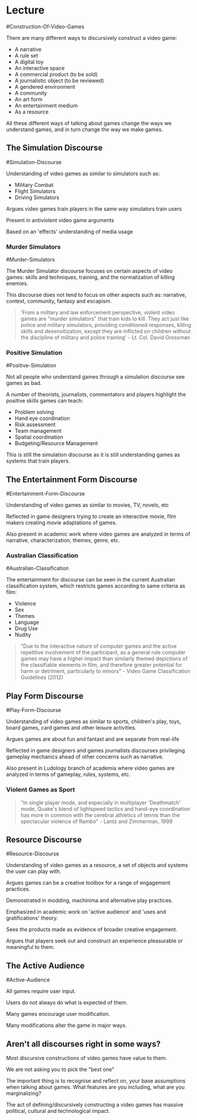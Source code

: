 # Lecture
#Construction-Of-Video-Games

There are many different ways to discursively construct a video game:
- A narrative
- A rule set
- A digital toy
- An interactive space
- A commercial product (to be sold)
- A journalistic object (to be reviewed)
- A gendered environment
- A community
- An art form
- An entertainment medium
- As a resource

All these different ways of talking about games change the ways we understand games, and in turn change the way we make games.


## The Simulation Discourse
#Simulation-Discourse

Understanding of video games as similar to simulators such as:
- Military Combat
- Flight Simulators
- Driving Simulators

Argues video games train players in the same way simulators train users

Present in antiviolent video game arguments

Based on an 'effects' understanding of media usage

### Murder Simulators
#Murder-Simulators

The Murder Simulator discourse focuses on certain aspects of video games: skills and techniques, training, and the normalization of killing enemies.

This discourse does not tend to focus on other aspects such as: narrative, context, community, fantasy and escapism.

> 'From a military and law enforcement perspective, violent video games are "murder simulators" that train kids to kill. They act just like police and military simulators, providing conditioned responses, killing skills and desensitization, except they are inflicted on children without the discipline of military and police training' - Lt. Col. David Grossman

### Positive Simulation
#Positive-Simulation

Not all people who understand games through a simulation discourse see games as bad.

A number of theorists, journalists, commentators and players highlight the positive skills games can teach:
- Problem solving
- Hand eye coordination
- Risk assessment
- Team management
- Spatial coordination
- Budgeting/Resource Management

This is still the simulation discourse as it is still understanding games as systems that train players.



## The Entertainment Form Discourse
#Entertainment-Form-Discourse

Understanding of video games as similar to movies, TV, novels, etc

Reflected in game designers trying to create an interactive movie, film makers creating movie adaptations of games.

Also present in academic work where video games are analyzed in terms of narrative, characterization, themes, genre, etc.

### Australian Classification
#Australian-Classification

The entertainment for discourse can be seen in the current Australian classification system, which restricts games according to same criteria as film:
- Violence
- Sex
- Themes
- Language
- Drug Use
- Nudity

> "Due to the interactive nature of computer games and the active repetitive involvement of the participant, as a general rule computer games may have a higher impact than similarly themed depictions of the classifiable elements in film, and therefore greater potential for harm or detriment, particularly to minors" - Video Game Classification Guidelines (2012)



## Play Form Discourse
#Play-Form-Discourse

Understanding of video games as similar to sports, children's play, toys, board games, card games and other leisure activities.

Argues games are about fun and fantast and are separate from real-life

Reflected in game designers and games journalists discourses privileging gameplay mechanics ahead of other concerns such as narrative.

Also present in Ludology branch of academia where video games are analyzed in terms of gameplay, rules, systems, etc.

### Violent Games as Sport
> "In single player mode, and especially in multiplayer 'Deathmatch' mode, Quake's blend of lightspeed tactics and hand-eye coordination has more in common with the cerebral athletics of tennis than the spectacular violence of Rambo" - Lantz and Zimmerman, 1999



## Resource Discourse
#Resource-Discourse

Understanding of video games as a resource, a set of objects and systems the user can play with.

Argues games can be a creative toolbox for a range of engagement practices.

Demonstrated in modding, machinima and alternative play practices.

Emphasized in academic work on 'active audience' and 'uses and gratifications' theory.

Sees the products made as evidence of broader creative engagement.

Argues that players seek out and construct an experience pleasurable or meaningful to them.


## The Active Audience
#Active-Audience

All games require user input.

Users do not always do what is expected of them.

Many games encourage user modification.

Many modifications alter the game in major ways.



## Aren't all discourses right in some ways?
Most discursive constructions of video games have value to them.

We are not asking you to pick the "best one"

The important thing is to recognise and reflect on, your base assumptions when talking about games. What features are you including, what are you marginalizing?

The act of defining/discursively constructing a video games has massive political, cultural and technological impact.